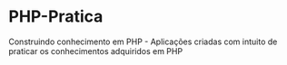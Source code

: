# PHP-Pratica
Construindo conhecimento em PHP - Aplicações criadas com intuito de praticar os conhecimentos adquiridos em PHP
